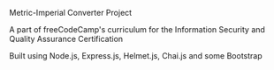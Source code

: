 Metric-Imperial Converter Project

A part of freeCodeCamp's curriculum for the Information Security and Quality Assurance Certification

Built using Node.js, Express.js, Helmet.js, Chai.js and some Bootstrap
